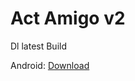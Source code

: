 # Act Amigo v2
 
Dl latest Build

Android: [Download](https://raw.githubusercontent.com/Deskilling/Act-Amigo-2/main/src/builds/android/ActAmigo2.apk)

